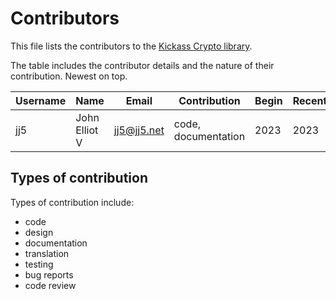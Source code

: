 # Contributors

This file lists the contributors to the
[Kickass Crypto library](https://github.com/jj5/kickass-crypto/).

The table includes the contributor details and the nature of their contribution. Newest on top.

| Username | Name          | Email       | Contribution        | Begin | Recent |
| -------- | ------------- | ----------- | ------------------- | ----- | ------ |
| jj5      | John Elliot V | jj5@jj5.net | code, documentation | 2023  | 2023   |

## Types of contribution

Types of contribution include:

- code
- design
- documentation
- translation
- testing
- bug reports
- code review
